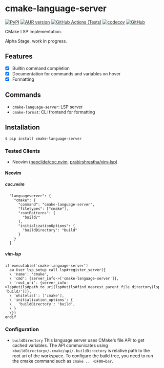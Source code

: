 # cmake-language-server
[![PyPI](https://img.shields.io/pypi/v/cmake-language-server)](https://pypi.org/project/cmake-language-server)
[![AUR version](https://img.shields.io/aur/version/cmake-language-server)](https://aur.archlinux.org/packages/cmake-language-server/)
[![GitHub Actions (Tests)](https://github.com/regen100/cmake-language-server/workflows/Tests/badge.svg)](https://github.com/regen100/cmake-language-server/actions)
[![codecov](https://codecov.io/gh/regen100/cmake-language-server/branch/master/graph/badge.svg)](https://codecov.io/gh/regen100/cmake-language-server)
[![GitHub](https://img.shields.io/github/license/regen100/cmake-language-server)](https://github.com/regen100/cmake-language-server/blob/master/LICENSE)

CMake LSP Implementation.

Alpha Stage, work in progress.

## Features
- [x] Builtin command completion
- [x] Documentation for commands and variables on hover
- [x] Formatting

## Commands

- `cmake-language-server`: LSP server
- `cmake-format`: CLI frontend for formatting

## Installation

```bash
$ pip install cmake-language-server
```

### Tested Clients

- Neovim ([neoclide/coc.nvim][coc.nvim], [prabirshrestha/vim-lsp][vim-lsp])

#### Neovim

##### coc.nvim

```jsonc
  "languageserver": {
    "cmake": {
      "command": "cmake-language-server",
      "filetypes": ["cmake"],
      "rootPatterns": [
        "build/"
      ],
      "initializationOptions": {
        "buildDirectory": "build"
      }
    }
  }
```

##### vim-lsp

```vim
if executable('cmake-language-server')
  au User lsp_setup call lsp#register_server({
  \ 'name': 'cmake',
  \ 'cmd': {server_info->['cmake-language-server']},
  \ 'root_uri': {server_info->lsp#utils#path_to_uri(lsp#utils#find_nearest_parent_file_directory(lsp#utils#get_buffer_path(), 'build/'))},
  \ 'whitelist': ['cmake'],
  \ 'initialization_options': {
  \   'buildDirectory': 'build',
  \ }
  \})
endif
```

### Configuration
* `buildDirectory`
  This language server uses CMake's file API to get cached variables.
  The API communicates using `<buildDirectory>/.cmake/api/`.
  `buildDirectory` is relative path to the root uri of the workspace.
  To configure the build tree, you need to run the cmake command such as `cmake .. -DFOO=bar`.


[coc.nvim]: https://github.com/neoclide/coc.nvim
[vim-lsp]: https://github.com/prabirshrestha/vim-lsp
